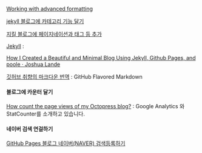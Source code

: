 [Working with advanced formatting](https://help.github.com/articles/working-with-advanced-formatting/)

[jekyll 블로그에 카테고리 기능 달기](http://hesu.github.io/programming/jekyll/2016/02/18/jekyllblog-make-category.html)

[지킬 블로그에 페이지네이션과 태그 등 추가](https://nolboo.github.io/blog/2014/01/09/upgrade-jekyll-github-blog/)

[Jekyll](https://www.youtube.com/playlist?list=PLWjCJDeWfDdfVEcLGAfdJn_HXyM4Y7_k-) :

[How I Created a Beautiful and Minimal Blog Using Jekyll, Github Pages, and poole · Joshua Lande](http://joshualande.com/jekyll-github-pages-poole/)

[깃허브 취향의 마크다운 번역](http://nolboo.github.io/blog/2014/03/25/github-flavored-markdown/) : GitHub Flavored Markdown

#### 블로그에 카운터 달기

[How count the page views of my Octopress blog?](http://stackoverflow.com/questions/15957976/how-count-the-page-views-of-my-octopress-blog) : Google Analytics 와 StatCounter를 소개하고 있습니다. 

#### 네이버 검색 연걸하기

[GitHub Pages 블로그 네이버(NAVER) 검색등록하기](http://blog.saltfactory.net/register-with-github-pages-to-naver-search-engine/)